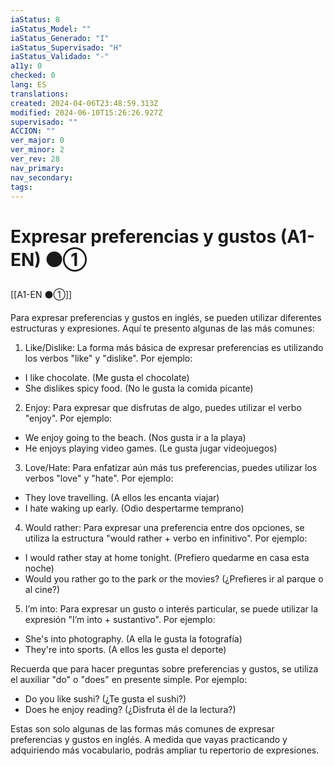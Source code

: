 ```yaml
---
iaStatus: 8
iaStatus_Model: ""
iaStatus_Generado: "I"
iaStatus_Supervisado: "H"
iaStatus_Validado: "-"
a11y: 0
checked: 0
lang: ES
translations: 
created: 2024-04-06T23:48:59.313Z
modified: 2024-06-10T15:26:26.927Z
supervisado: ""
ACCION: ""
ver_major: 0
ver_minor: 2
ver_rev: 28
nav_primary: 
nav_secondary: 
tags:
---
```

# Expresar preferencias y gustos (A1-EN) ⚫①

[[A1-EN ⚫①]]

Para expresar preferencias y gustos en inglés, se pueden utilizar diferentes estructuras y expresiones. Aquí te presento algunas de las más comunes:

1. Like/Dislike: La forma más básica de expresar preferencias es utilizando los verbos "like" y "dislike". Por ejemplo:
- I like chocolate. (Me gusta el chocolate)
- She dislikes spicy food. (No le gusta la comida picante)

2. Enjoy: Para expresar que disfrutas de algo, puedes utilizar el verbo "enjoy". Por ejemplo:
- We enjoy going to the beach. (Nos gusta ir a la playa)
- He enjoys playing video games. (Le gusta jugar videojuegos)

3. Love/Hate: Para enfatizar aún más tus preferencias, puedes utilizar los verbos "love" y "hate". Por ejemplo:
- They love travelling. (A ellos les encanta viajar)
- I hate waking up early. (Odio despertarme temprano)

4. Would rather: Para expresar una preferencia entre dos opciones, se utiliza la estructura "would rather + verbo en infinitivo". Por ejemplo:
- I would rather stay at home tonight. (Prefiero quedarme en casa esta noche)
- Would you rather go to the park or the movies? (¿Prefieres ir al parque o al cine?)

5. I’m into: Para expresar un gusto o interés particular, se puede utilizar la expresión "I’m into + sustantivo". Por ejemplo:
- She's into photography. (A ella le gusta la fotografía)
- They're into sports. (A ellos les gusta el deporte)

Recuerda que para hacer preguntas sobre preferencias y gustos, se utiliza el auxiliar "do" o "does" en presente simple. Por ejemplo:
- Do you like sushi? (¿Te gusta el sushi?)
- Does he enjoy reading? (¿Disfruta él de la lectura?)

Estas son solo algunas de las formas más comunes de expresar preferencias y gustos en inglés. A medida que vayas practicando y adquiriendo más vocabulario, podrás ampliar tu repertorio de expresiones.
